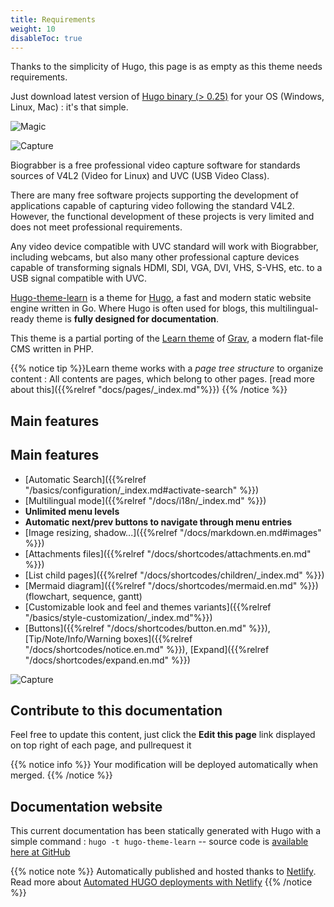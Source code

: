 ```yaml
---
title: Requirements
weight: 10
disableToc: true
---
```


Thanks to the simplicity of Hugo, this page is as empty as this theme needs requirements.

Just download latest version of [Hugo binary (> 0.25)](https://gohugo.io/getting-started/installing/) for your OS (Windows, Linux, Mac) : it's that simple.

![Magic](/basics/requirements/images/magic.gif?classes=shadow)

![Capture](/images/capture.jpg)

Biograbber is a free professional video capture software for standards sources of V4L2 (Video for Linux) and UVC (USB Video Class).

There are many free software projects supporting the development of applications capable of capturing video following the standard V4L2. However, the functional development of these projects is very limited and does not meet professional requirements.

Any video device compatible with UVC standard will work with Biograbber, including webcams, but also many other professional capture devices capable of transforming signals HDMI, SDI, VGA, DVI, VHS, S-VHS, etc. to a USB signal compatible with UVC.

[Hugo-theme-learn](http://github.com/matcornic/hugo-theme-learn) is a theme for [Hugo](https://gohugo.io/), a fast and modern static website engine written in Go. Where Hugo is often used for blogs, this multilingual-ready theme is **fully designed for documentation**.

This theme is a partial porting of the [Learn theme](http://learn.getgrav.org/) of [Grav](https://getgrav.org/), a modern flat-file CMS written in PHP.

{{% notice tip %}}Learn theme works with a _page tree structure_ to organize content : All contents are pages, which belong to other pages. [read more about this]({{%relref "docs/pages/_index.md"%}}) 
{{% /notice %}}

## Main features

## Main features

* [Automatic Search]({{%relref "/basics/configuration/_index.md#activate-search" %}})
* [Multilingual mode]({{%relref "/docs/i18n/_index.md" %}})
* **Unlimited menu levels**
* **Automatic next/prev buttons to navigate through menu entries**
* [Image resizing, shadow...]({{%relref "/docs/markdown.en.md#images" %}})
* [Attachments files]({{%relref "/docs/shortcodes/attachments.en.md" %}})
* [List child pages]({{%relref "/docs/shortcodes/children/_index.md" %}})
* [Mermaid diagram]({{%relref "/docs/shortcodes/mermaid.en.md" %}}) (flowchart, sequence, gantt)
* [Customizable look and feel and themes variants]({{%relref "/basics/style-customization/_index.md"%}})
* [Buttons]({{%relref "/docs/shortcodes/button.en.md" %}}), [Tip/Note/Info/Warning boxes]({{%relref "/docs/shortcodes/notice.en.md" %}}), [Expand]({{%relref "/docs/shortcodes/expand.en.md" %}})

![Capture](/images/capture.jpg)
## Contribute to this documentation
Feel free to update this content, just click the **Edit this page** link displayed on top right of each page, and pullrequest it

{{% notice info %}}
Your modification will be deployed automatically when merged.
{{% /notice %}}

## Documentation website
This current documentation has been statically generated with Hugo with a simple command : `hugo -t hugo-theme-learn` -- source code is [available here at GitHub](https://github.com/matcornic/hugo-theme-learn)

{{% notice note %}}
Automatically published and hosted thanks to [Netlify](https://www.netlify.com/). Read more about [Automated HUGO deployments with Netlify](https://www.netlify.com/blog/2015/07/30/hosting-hugo-on-netlifyinsanely-fast-deploys/)
{{% /notice %}}
